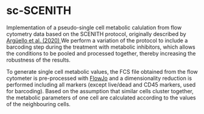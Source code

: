 # sc-SCENITH

Implementation of a pseudo-single cell metabolic calulation from flow cytometry data based on the SCENITH protocol, originally described by [Argüello et al. (2020)
](https://www.cell.com/cell-metabolism/fulltext/S1550-4131(20)30602-1?_returnURL=https%3A%2F%2Flinkinghub.elsevier.com%2Fretrieve%2Fpii%2FS1550413120306021%3Fshowall%3Dtrue) We perform a variation of the protocol to include a barcoding step during the treatment with metabolic inhibitors, which allows the conditions to be pooled and processed together, thereby increasing the robustness of the results. 

To generate single cell metabolic values, the FCS file obtained from the flow cytometer is pre-processed with [FlowJo](https://www.flowjo.com/solutions/flowjo) and a dimensionality reduction is performed including all markers (except live/dead and CD45 markers, used for barcoding). Based on the assumption that similar cells cluster together, the metabolic parameters of one cell are calculated according to the values of the neighbouring cells.  

